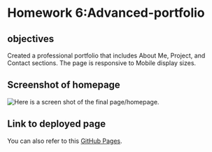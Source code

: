 # Homework 6:Advanced-portfolio

## objectives
Created a professional portfolio that includes About Me, Project, and Contact sections. The page is responsive to Mobile display sizes.


## Screenshot of homepage

![Here is a screen shot of the final page/homepage.](./assets/image/weatherdashboard.png)


## Link to deployed page

You can also refer to this [GitHub Pages](https://sowmyanagayya.github.io/weather-dashboard/).

